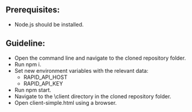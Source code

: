 ## Prerequisites:
* Node.js should be installed.

## Guideline:
* Open the command line and navigate to the cloned repository folder.
* Run npm i.
* Set new environment variables with the relevant data:
  * RAPID_API_HOST
  * RAPID_API_KEY
* Run npm start.
* Navigate to the \client directory in the cloned repository folder.
* Open client-simple.html using a browser.
